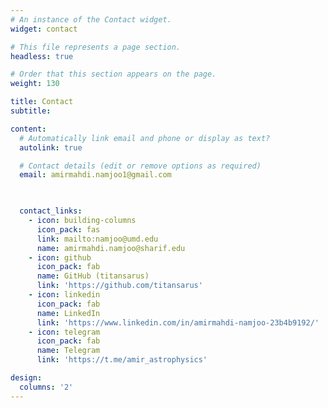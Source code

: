 ```yaml
---
# An instance of the Contact widget.
widget: contact

# This file represents a page section.
headless: true

# Order that this section appears on the page.
weight: 130

title: Contact
subtitle:

content:
  # Automatically link email and phone or display as text?
  autolink: true

  # Contact details (edit or remove options as required)
  email: amirmahdi.namjoo1@gmail.com


  
  contact_links:
    - icon: building-columns
      icon_pack: fas
      link: mailto:namjoo@umd.edu
      name: amirmahdi.namjoo@sharif.edu
    - icon: github
      icon_pack: fab
      name: GitHub (titansarus)
      link: 'https://github.com/titansarus'
    - icon: linkedin
      icon_pack: fab
      name: LinkedIn
      link: 'https://www.linkedin.com/in/amirmahdi-namjoo-23b4b9192/'
    - icon: telegram
      icon_pack: fab
      name: Telegram
      link: 'https://t.me/amir_astrophysics'

design:
  columns: '2'
---
```

